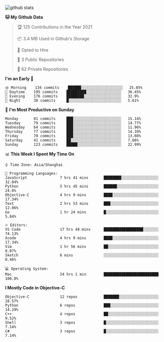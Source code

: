 
![github stats](https://github-readme-stats.vercel.app/api?username=ChesterYue&show_icons=true&count_private=true)

<!-- ![wakatime](https://github-readme-stats.vercel.app/api/wakatime?username=ChesterYue&layout=compact) -->

<!-- ![wakatime](https://github-readme-stats.vercel.app/api/top-langs/?username=ChesterYue&layout=compact) -->

<!--START_SECTION:waka-->
**🐱 My Github Data** 

> 🏆 125 Contributions in the Year 2021
 > 
> 📦 3.4 MB Used in Github's Storage 
 > 
> 💼 Opted to Hire
 > 
> 📜 3 Public Repositories 
 > 
> 🔑 62 Private Repositories  
 > 
**I'm an Early 🐤** 

```text
🌞 Morning    134 commits    ██████░░░░░░░░░░░░░░░░░░░   25.05% 
🌆 Daytime    195 commits    █████████░░░░░░░░░░░░░░░░   36.45% 
🌃 Evening    176 commits    ████████░░░░░░░░░░░░░░░░░   32.9% 
🌙 Night      30 commits     █░░░░░░░░░░░░░░░░░░░░░░░░   5.61%

```
📅 **I'm Most Productive on Sunday** 

```text
Monday       81 commits     ███░░░░░░░░░░░░░░░░░░░░░░   15.14% 
Tuesday      79 commits     ███░░░░░░░░░░░░░░░░░░░░░░   14.77% 
Wednesday    64 commits     ███░░░░░░░░░░░░░░░░░░░░░░   11.96% 
Thursday     77 commits     ███░░░░░░░░░░░░░░░░░░░░░░   14.39% 
Friday       70 commits     ███░░░░░░░░░░░░░░░░░░░░░░   13.08% 
Saturday     41 commits     ██░░░░░░░░░░░░░░░░░░░░░░░   7.66% 
Sunday       123 commits    █████░░░░░░░░░░░░░░░░░░░░   22.99%

```


📊 **This Week I Spent My Time On** 

```text
⌚︎ Time Zone: Asia/Shanghai

💬 Programming Languages: 
JavaScript               7 hrs 41 mins       ████████░░░░░░░░░░░░░░░░░   32.04% 
Python                   5 hrs 45 mins       ██████░░░░░░░░░░░░░░░░░░░   24.0% 
Objective-C              4 hrs 9 mins        ████░░░░░░░░░░░░░░░░░░░░░   17.34% 
Text                     2 hrs 53 mins       ███░░░░░░░░░░░░░░░░░░░░░░   12.06% 
Go                       1 hr 24 mins        █░░░░░░░░░░░░░░░░░░░░░░░░   5.84%

🔥 Editors: 
VS Code                  17 hrs 48 mins      ██████████████████░░░░░░░   74.13% 
Xcode                    4 hrs 9 mins        ████░░░░░░░░░░░░░░░░░░░░░   17.34% 
Vim                      1 hr 56 mins        ██░░░░░░░░░░░░░░░░░░░░░░░   8.07% 
Sketch                   6 mins              ░░░░░░░░░░░░░░░░░░░░░░░░░   0.46%

💻 Operating System: 
Mac                      24 hrs 1 min        █████████████████████████   100.0%

```

**I Mostly Code in Objective-C** 

```text
Objective-C              12 repos            ███████░░░░░░░░░░░░░░░░░░   28.57% 
Python                   6 repos             ███░░░░░░░░░░░░░░░░░░░░░░   14.29% 
C++                      4 repos             ██░░░░░░░░░░░░░░░░░░░░░░░   9.52% 
Shell                    3 repos             █░░░░░░░░░░░░░░░░░░░░░░░░   7.14% 
C#                       3 repos             █░░░░░░░░░░░░░░░░░░░░░░░░   7.14%

```



<!--END_SECTION:waka-->